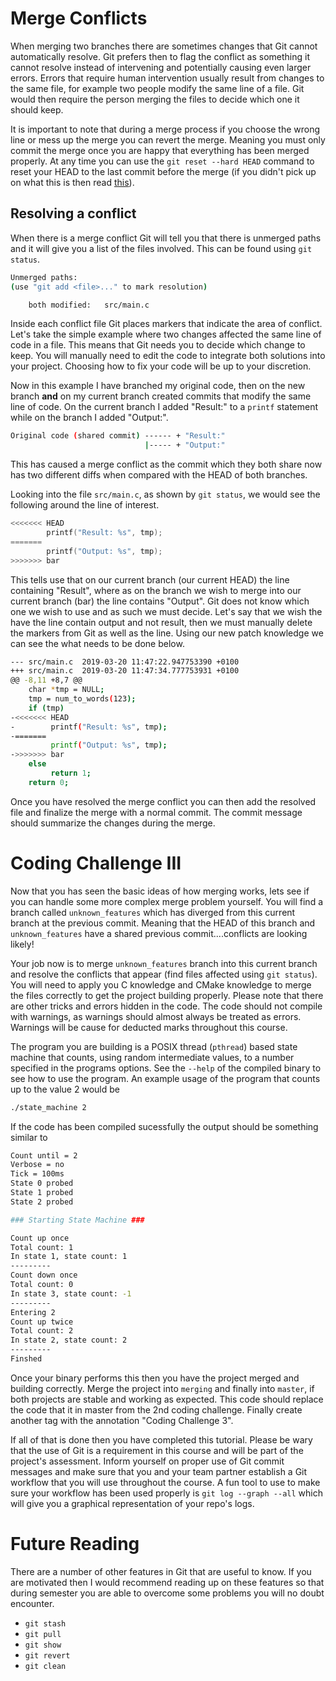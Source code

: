 # Merge Conflicts

When merging two branches there are sometimes changes that Git cannot automatically resolve. Git prefers then to flag the conflict as something it cannot resolve instead of intervening and potentially causing even larger errors. Errors that require human intervention usually result from changes to the same file, for example two people modify the same line of a file. Git would then require the person merging the files to decide which one it should keep.

It is important to note that during a merge process if you choose the wrong line or mess up the merge you can revert the merge. Meaning you must only commit the merge once you are happy that everything has been merged properly. At any time you can use the `git reset --hard HEAD` command to reset your HEAD to the last commit before the merge (if you didn't pick up on what this is then read [this](http://www.gitguys.com/topics/head-where-are-we-where-were-we/)).

## Resolving a conflict

When there is a merge conflict Git will tell you that there is unmerged paths and it will give you a list of the files involved. This can be found using `git status`.

``` bash
Unmerged paths:
(use "git add <file>..." to mark resolution)

    both modified:   src/main.c
```

Inside each conflict file Git places markers that indicate the area of conflict. Let's take the simple example where two changes affected the same line of code in a file. This means that Git needs you to decide which change to keep. You will manually need to edit the code to integrate both solutions into your project. Choosing how to fix your code will be up to your discretion.

Now in this example I have branched my original code, then on the new branch **and** on my current branch created commits that modify the same line of code. On the current branch I added "Result:" to a `printf` statement while on the branch I added "Output:".

``` bash
Original code (shared commit) ------ + "Result:"
                              |----- + "Output:"
```

This has caused a merge conflict as the commit which they both share now has two different diffs when compared with the HEAD of both branches.

Looking into the file `src/main.c`, as shown by `git status`, we would see the following around the line of interest.

``` C
<<<<<<< HEAD
        printf("Result: %s", tmp);
=======
        printf("Output: %s", tmp);
>>>>>>> bar
```

This tells use that on our current branch (our current HEAD) the line containing "Result", where as on the branch we wish to merge into our current branch (bar) the line contains "Output". Git does not know which one we wish to use and as such we must decide. Let's say that we wish the have the line contain output and not result, then we must manually delete the markers from Git as well as the line. Using our new patch knowledge we can see the what needs to be done below.

``` bash
--- src/main.c  2019-03-20 11:47:22.947753390 +0100
+++ src/main.c  2019-03-20 11:47:34.777753931 +0100
@@ -8,11 +8,7 @@
    char *tmp = NULL;
    tmp = num_to_words(123);
    if (tmp)
-<<<<<<< HEAD
-        printf("Result: %s", tmp);
-=======
         printf("Output: %s", tmp);
->>>>>>> bar
    else
         return 1;
    return 0;
```

Once you have resolved the merge conflict you can then add the resolved file and finalize the merge with a normal commit. The commit message should summarize the changes during the merge.

# Coding Challenge III

Now that you has seen the basic ideas of how merging works, lets see if you can handle some more complex merge problem yourself. You will find a branch called `unknown_features` which has diverged from this current branch at the previous commit. Meaning that the HEAD of this branch and `unknown_features` have a shared previous commit....conflicts are looking likely!

Your job now is to merge `unknown_features` branch into this current branch and resolve the conflicts that appear (find files affected using `git status`). You will need to apply you C knowledge and CMake knowledge to merge the files correctly to get the project building properly. Please note that there are other tricks and errors hidden in the code. The code should not compile with warnings, as warnings should almost always be treated as errors. Warnings will be cause for deducted marks throughout this course.

The program you are building is a POSIX thread (`pthread`) based state machine that counts, using random intermediate values, to a number specified in the programs options. See the `--help` of the compiled binary to see how to use the program. An example usage of the program that counts up to the value 2 would be

``` bash
./state_machine 2
```

If the code has been compiled sucessfully the output should be something similar to

``` bash
Count until = 2
Verbose = no
Tick = 100ms
State 0 probed
State 1 probed
State 2 probed

### Starting State Machine ###

Count up once
Total count: 1
In state 1, state count: 1
---------
Count down once
Total count: 0
In state 3, state count: -1
---------
Entering 2
Count up twice
Total count: 2
In state 2, state count: 2
---------
Finshed
```

Once your binary performs this then you have the project merged and building correctly. Merge the project into `merging` and finally into `master`, if both projects are stable and working as expected. This code should replace the code that it in master from the 2nd coding challenge. Finally create another tag with the annotation "Coding Challenge 3".

If all of that is done then you have completed this tutorial. Please be wary that the use of Git is a requirement in this course and will be part of the project's assessment. Inform yourself on proper use of Git commit messages and make sure that you and your team partner establish a Git workflow that you will use throughout the course. A fun tool to use to make sure your workflow has been used properly is `git log --graph --all` which will give you a graphical representation of your repo's logs.

# Future Reading

There are a number of other features in Git that are useful to know. If you are motivated then I would recommend reading up on these features so that during semester you are able to overcome some problems you will no doubt encounter.

* `git stash`
* `git pull`
* `git show`
* `git revert`
* `git clean`

